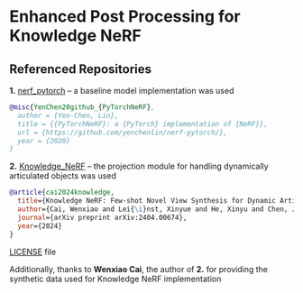 # Enhanced Post Processing for Knowledge NeRF
## Referenced Repositories 
**1.** [nerf_pytorch](https://github.com/yenchenlin/nerf-pytorch/tree/dev?tab=readme-ov-file) – a baseline model implementation was used

```bibtex
@misc{YenChen20github_{PyTorchNeRF},
  author = {Yen-Chen, Lin},
  title = {{PyTorchNeRF}: a {PyTorch} implementation of {NeRF}},
  url = {https://github.com/yenchenlin/nerf-pytorch/},
  year = {2020}
}
```

**2.** [Knowledge_NeRF](https://github.com/RussRobin/Knowledge_NeRF/tree/main) – the projection module for handling dynamically articulated objects was used
```bibtex
@article{cai2024knowledge,
  title={Knowledge NeRF: Few-shot Novel View Synthesis for Dynamic Articulated Objects},
  author={Cai, Wenxiao and Lei{\i}nst, Xinyue and He, Xinyu and Chen, Junming Leo and Wang, Yangang},
  journal={arXiv preprint arXiv:2404.00674},
  year={2024}
}
```

[LICENSE](https://github.com/mverbytska/Enhanced-Post-Processing-for-Knowledge-NeRF/blob/main/LICENSE) file

Additionally, thanks to **Wenxiao Cai**, the author of **2.** for providing the synthetic data used for Knowledge NeRF implementation
